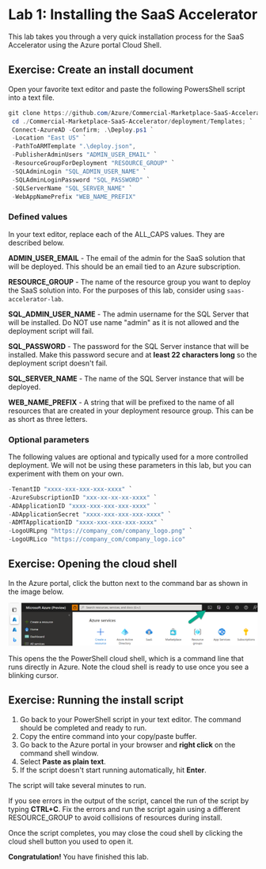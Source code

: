 # Lab 1: Installing the SaaS Accelerator

This lab takes you through a very quick installation process for the SaaS Accelerator using the Azure portal Cloud Shell.

## Exercise: Create an install document

Open your favorite text editor and paste the following PowersShell script into a text file.

```powershell
git clone https://github.com/Azure/Commercial-Marketplace-SaaS-Accelerator.git -b main --depth 1; `
 cd ./Commercial-Marketplace-SaaS-Accelerator/deployment/Templates; `
 Connect-AzureAD -Confirm; .\Deploy.ps1 `
 -Location "East US" `
 -PathToARMTemplate ".\deploy.json",
 -PublisherAdminUsers "ADMIN_USER_EMAIL" `
 -ResourceGroupForDeployment "RESOURCE_GROUP" `
 -SQLAdminLogin "SQL_ADMIN_USER_NAME" `
 -SQLAdminLoginPassword "SQL_PASSWORD" `
 -SQLServerName "SQL_SERVER_NAME" `
 -WebAppNamePrefix "WEB_NAME_PREFIX"
 ```

### Defined values

In your text editor, replace each of the ALL_CAPS values. They are described below.

**ADMIN_USER_EMAIL** - The email of the admin for the SaaS solution that will be deployed. This should be an email tied to an Azure subscription.

**RESOURCE_GROUP** - The name of the resource group you want to deploy the SaaS solution into. For the purposes of this lab, consider using `saas-accelerator-lab`.

**SQL_ADMIN_USER_NAME** - The admin username for the SQL Server that will be installed. Do NOT use name "admin" as it is not allowed and the deployment script will fail.

**SQL_PASSWORD** - The password for the SQL Server instance that will be installed. Make this password secure and at **least 22 characters long** so the deployment script doesn't fail.

**SQL_SERVER_NAME** - The name of the SQL Server instance that will be deployed.

**WEB_NAME_PREFIX** - A string that will be prefixed to the name of all resources that are created in your deployment resource group. This can be as short as three letters.

### Optional parameters

The following values are optional and typically used for a more controlled deployment. We will not be using these parameters in this lab, but you can experiment with them on your own.

```powershell
-TenantID "xxxx-xxx-xxx-xxx-xxxx" `
-AzureSubscriptionID "xxx-xx-xx-xx-xxxx" `
-ADApplicationID "xxxx-xxx-xxx-xxx-xxxx" `
-ADApplicationSecret "xxxx-xxx-xxx-xxx-xxxx" `
-ADMTApplicationID "xxxx-xxx-xxx-xxx-xxxx" `
-LogoURLpng "https://company_com/company_logo.png" `
-LogoURLico "https://company_com/company_logo.ico"
```

## Exercise: Opening the cloud shell

In the Azure portal, click the button next to the command bar as shown in the image below.

![Command shell](../images/01.png)

This opens the the PowerShell cloud shell, which is a command line that runs directly in Azure. Note the cloud shell is ready to use once you see a blinking cursor.

## Exercise: Running the install script

1. Go back to your PowerShell script in your text editor. The command should be completed and ready to run.
1. Copy the entire command into your copy/paste buffer.
1. Go back to the Azure portal in your browser and **right click** on the command shell window.
1. Select **Paste as plain text**.
1. If the script doesn't start running automatically, hit **Enter**.

The script will take several minutes to run.

If you see errors in the output of the script, cancel the run of the script by typing **CTRL+C**. Fix the errors and run the script again using a different RESOURCE_GROUP to avoid collisions of resources during install.

Once the script completes, you may close the coud shell by clicking the cloud shell button you used to open it.

**Congratulation!** You have finished this lab.
